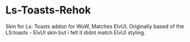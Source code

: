# Ls-Toasts-Rehok
Skin for Ls: Toasts addon for WoW, Matches ElvUI, Originally  based of the LS:toasts - ElvUI skin but i felt it didnt match ElvUI styling. 

